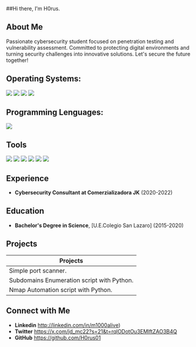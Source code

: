##Hi there, I'm H0rus.

## About Me
Passionate cybersecurity student focused on penetration testing and vulnerability assessment. Committed to protecting digital environments and turning security challenges into innovative solutions. Let's secure the future together!

## Operating Systems: 
<div>
    <img src="https://img.shields.io/badge/-Windows-0074DA?&style=for-the-badge" />
    <img src="https://img.shields.io/badge/-Ubuntu-9C0D4C?&style=for-the-badge" />
	<img src="https://img.shields.io/badge/-Kali Linux-0D0F9C?&style=for-the-badge&logo=Wireshark&logoColor=white" />
	<img src="https://img.shields.io/badge/-Debian-5B6D7D?&style=for-the-badge&logo=Wireshark&logoColor=white" />
</div>

## Programming Lenguages:
<div>
	<img src="https://img.shields.io/badge/-Python-007310?&style=for-the-badge&logo=Wireshark&logoColor=white" />
</div>

## Tools
<div>
    <img src="https://img.shields.io/badge/-Wireshark-1679A7?&style=for-the-badge&logo=Wireshark&logoColor=white" />
    <img src="https://img.shields.io/badge/-Nmap-4D4D4D?&style=for-the-badge" />
    <img src="https://img.shields.io/badge/-BurpSuite-4D4D4D?&style=for-the-badge" />
	<img src="https://img.shields.io/badge/-Nessus-500DBD?&style=for-the-badge&logo=Wireshark&logoColor=white" />
	<img src="https://img.shields.io/badge/-Metasploit-00207C?&style=for-the-badge&logo=Wireshark&logoColor=white" />
	<img src="https://img.shields.io/badge/-Hydra-007310?&style=for-the-badge&logo=Wireshark&logoColor=white" />
</div>

## Experience
- **Cybersecurity Consultant at Comerzializadora JK** (2020-2022)

## Education
- **Bachelor's Degree in Science**, [U.E.Colegio San Lazaro] (2015-2020)

## Projects

|                 Projects                 |
|------------------------------------------|
| Simple port scanner.                     | 
|Subdomains Enumeration script with Python.|
|Nmap Automation script with Python.       |

## Connect with Me
- **Linkedin** http://linkedin.com/in/m1000alive)
- **Twitter** https://x.com/jd_mc22?s=21&t=rqlODotOu3EMlftZAO3B4Q
- **GitHub** https://github.com/H0rus01
